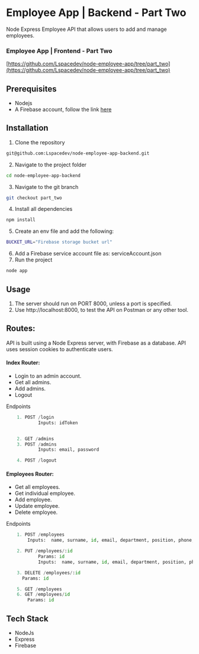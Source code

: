 # Employee App | Backend - Part Two

Node Express Employee API that allows users to add and manage employees.

### Employee App | Frontend - Part Two

[https://github.com/Lspacedev/node-employee-app/tree/part_two](https://github.com/Lspacedev/node-employee-app/tree/part_two)

## Prerequisites

- Nodejs
- A Firebase account, follow the link [here](https://firebase.google.com/)

## Installation

1. Clone the repository

```bash
git@github.com:Lspacedev/node-employee-app-backend.git
```

2. Navigate to the project folder

```bash
cd node-employee-app-backend
```

3. Navigate to the git branch

```bash
git checkout part_two
```

4.  Install all dependencies

```bash
npm install
```

5. Create an env file and add the following:

```bash
BUCKET_URL="Firebase storage bucket url"

```

6. Add a Firebase service account file as: serviceAccount.json
7. Run the project

```bash
node app
```

## Usage

1. The server should run on PORT 8000, unless a port is specified.
2. Use http://localhost:8000, to test the API on Postman or any other tool.

## Routes:

API is built using a Node Express server, with Firebase as a database.
API uses session cookies to authenticate users.

#### Index Router:

- Login to an admin account.
- Get all admins.
- Add admins.
- Logout

Endpoints

```python
    1. POST /login
            Inputs: idToken


    2. GET /admins
    3. POST /admins
            Inputs: email, password

    4. POST /logout

```

#### Employees Router:

- Get all employees.
- Get individual employee.
- Add employee.
- Update employee.
- Delete employee.

Endpoints

```python
    1. POST /employees
        Inputs:  name, surname, id, email, department, position, phone, date, pic

    2. PUT /employees/:id
            Params: id
            Inputs:  name, surname, id, email, department, position, phone, date, pic

    3. DELETE /employees/:id
      Params: id

    5. GET /employees
    6. GET /employees/id
        Params: id
```

## Tech Stack

- NodeJs
- Express
- Firebase
